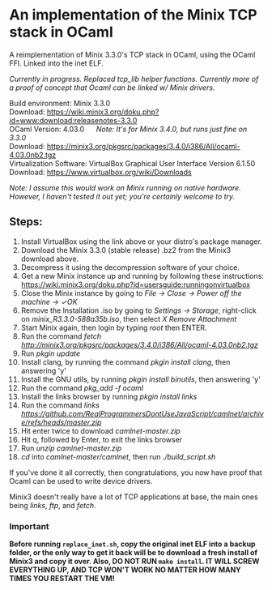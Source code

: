 # An implementation of the Minix TCP stack in OCaml

A reimplementation of Minix 3.3.0's TCP stack in OCaml, using the OCaml FFI. Linked into the inet ELF.

*Currently in progress. Replaced tcp_lib helper functions.
Currently more of a proof of concept that Ocaml can be linked w/ Minix drivers.*

Build environment: Minix 3.3.0\
Download: <https://wiki.minix3.org/doku.php?id=www:download:releasenotes-3.3.0>\
OCaml Version: 4.03.0&nbsp;&nbsp;&nbsp;&nbsp;&nbsp;&nbsp;*Note: It's for Minix 3.4.0, but runs just fine on 3.3.0*\
Download: <https://minix3.org/pkgsrc/packages/3.4.0/i386/All/ocaml-4.03.0nb2.tgz>\
Virtualization Software: VirtualBox Graphical User Interface Version 6.1.50\
Download: <https://www.virtualbox.org/wiki/Downloads>

*Note: I assume this would work on Minix running on native hardware. However,
I haven't tested it out yet; you're certainly welcome to try.*

## Steps:
1. Install VirtualBox using the link above or your distro's package manager.
2. Download the Minix 3.3.0 (stable release) .bz2 from the Minix3 download above.
3. Decompress it using the decompression software of your choice.
4. Get a new Minix instance up and running by following these instructions:
  <https://wiki.minix3.org/doku.php?id=usersguide:runningonvirtualbox>
5. Close the Minix instance by going to *File -> Close -> Power off the machine -> ✓OK*
6. Remove the Installation .iso by going to *Settings -> Storage*, right-click on
*minix_R3.3.0-588a35b.iso*, then select *X Remove Attachment*
7. Start Minix again, then login by typing *root* then ENTER.
8. Run the command *fetch http://minix3.org/pkgsrc/packages/3.4.0/i386/All/ocaml-4.03.0nb2.tgz*
9. Run *pkgin update*
10. Install clang, by running the command *pkgin install clang*, then answering 'y'
11. Install the GNU utils, by running *pkgin install binutils*, then answering 'y'
12. Run the command *pkg_add -f ocaml*
13. Install the links browser by running *pkgin install links*
14. Run the command *links https://github.com/RealProgrammersDontUseJavaScript/camlnet/archive/refs/heads/master.zip*
15. Hit enter twice to download *camlnet-master.zip*
16. Hit q, followed by Enter, to exit the links browser
17. Run *unzip camlnet-master.zip*
18. *cd* into *camlnet-master/camlnet*, then run *./build_script.sh*

If you've done it all correctly, then congratulations, you now have proof
that Ocaml can be used to write device drivers.

Minix3 doesn't really have a lot of TCP applications at base, the main ones being *links*, *ftp*, and *fetch*.

### Important
**Before running `replace_inet.sh`, copy the original inet ELF into a backup folder,
or the only way to get it back will be to download a fresh install of Minix3 and copy it over.
Also, DO NOT RUN `make install`. IT WILL SCREW EVERYTHING UP, AND TCP WON'T
WORK NO MATTER HOW MANY TIMES YOU RESTART THE VM!**
